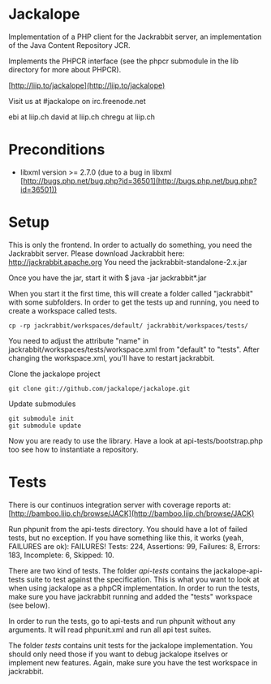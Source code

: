 
# Jackalope

Implementation of a PHP client for the Jackrabbit server, an implementation of
the Java Content Repository JCR.

Implements the PHPCR interface (see the phpcr submodule in the lib directory for
more about PHPCR).

[http://liip.to/jackalope](http://liip.to/jackalope)

Visit us at #jackalope on irc.freenode.net

ebi at liip.ch
david at liip.ch
chregu at liip.ch

# Preconditions

* libxml version >= 2.7.0 (due to a bug in libxml [http://bugs.php.net/bug.php?id=36501](http://bugs.php.net/bug.php?id=36501))

# Setup

This is only the frontend. In order to actually do something, you need the
Jackrabbit server. Please download Jackrabbit here: http://jackrabbit.apache.org
You need the jackrabbit-standalone-2.x.jar

Once you have the jar, start it with
    $ java -jar jackrabbit*.jar

When you start it the first time, this will create a folder called "jackrabbit" with some subfolders. In order to get the tests up and running, you need to create a workspace called tests.

    cp -rp jackrabbit/workspaces/default/ jackrabbit/workspaces/tests/

You need to adjust the attribute "name" in jackrabbit/workspaces/tests/workspace.xml from "default" to "tests". After changing the workspace.xml, you'll have to restart jackrabbit.

Clone the jackalope project

    git clone git://github.com/jackalope/jackalope.git

Update submodules

    git submodule init
    git submodule update

Now you are ready to use the library. Have a look at api-tests/bootstrap.php
too see how to instantiate a repository.

# Tests

There is our continuos integration server with coverage reports at:
[http://bamboo.liip.ch/browse/JACK](http://bamboo.liip.ch/browse/JACK)

Run phpunit from the api-tests directory. You should have a lot of failed tests,
but no exception. If you have something like this, it works (yeah, FAILURES are ok):
    FAILURES!
    Tests: 224, Assertions: 99, Failures: 8, Errors: 183, Incomplete: 6, Skipped: 10.


There are two kind of tests. The folder *api-tests* contains the
jackalope-api-tests suite to test against the specification.
This is what you want to look at when using jackalope as a phpCR implementation.
In order to run the tests, make sure you have jackrabbit running and added the
"tests" workspace (see below).

In order to run the tests, go to api-tests and run phpunit without any arguments.
It will read phpunit.xml and run all api test suites.

The folder *tests* contains unit tests for the jackalope implementation.
You should only need those if you want to debug jackalope itselves or implement
new features. Again, make sure you have the test workspace in jackrabbit.

